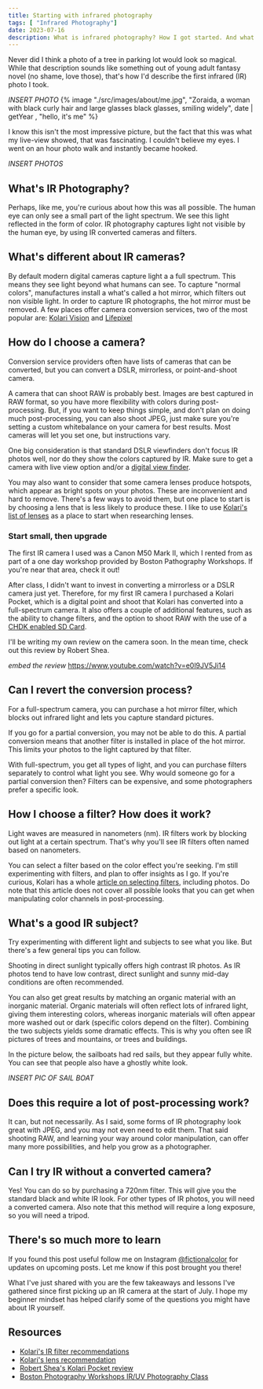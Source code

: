 ```yaml
---
title: Starting with infrared photography
tags: [ "Infrared Photography"]
date: 2023-07-16
description: What is infrared photography? How I got started. And what you need to know to start.
---
```

Never did I think a photo of a tree in parking lot would look so magical. While that description sounds like something out of young adult fantasy novel (no shame, love those), that's how I'd describe the first infrared (IR) photo I took.  

*INSERT PHOTO*
  {% image "./src/images/about/me.jpg", "Zoraida, a woman with black curly hair and large glasses black glasses, smiling widely", date | getYear , "hello, it's me" %}

I know this isn't the most impressive picture, but the fact that this was what my live-view showed, that was fascinating. I couldn't believe my eyes. I went on an hour photo walk and instantly became hooked.

*INSERT PHOTOS*

## What's IR Photography?
Perhaps, like me, you're curious about how this was all possible. The human eye can only see a small part of the light spectrum. We see this light reflected in the form of color. IR photography captures light not visible by the human eye, by using IR converted cameras and filters. 

## What's different about IR cameras?
By default modern digital cameras capture light a a full spectrum. This means they see light beyond what humans can see. To capture "normal colors", manufactures install a what's called a hot mirror, which filters out non visible light. In order to capture IR photographs, the hot mirror must be removed. A few places offer camera conversion services, two of the most popular are: [Kolari Vision](https://kolarivision.com/) and [Lifepixel](https://www.lifepixel.com/?ar=65)

## How do I choose a camera?
Conversion service providers often have lists of cameras that can be converted, but you can convert a DSLR, mirrorless, or point-and-shoot camera. 

A camera that can shoot RAW is probably best. Images are best captured in RAW format, so you have more flexibility with colors during post-processing. But, if you want to keep things simple, and don't plan on doing much post-processing, you can also shoot JPEG, just make sure you're setting a custom whitebalance on your camera for best results. Most cameras will let you set one, but instructions vary.

One big consideration is that standard DSLR viewfinders don't focus IR photos well, nor do they show the colors captured by IR. Make sure to get a camera with live view option and/or a [digital view finder](https://www.lifewire.com/what-is-a-digital-camera-viewfinder-4777338).

You may also want to consider that some camera lenses produce hotspots, which appear as bright spots on your photos. These are inconvenient and hard to remove. There's a few ways to avoid them, but one place to start is by choosing a lens that is less likely to produce these. I like to use [Kolari's list of lenses](https://kolarivision.com/lens-hotspot-list/) as a place to start when researching lenses.

### Start small, then upgrade
The first IR camera I used was a Canon M50 Mark II, which I rented from as part of a one day workshop provided by Boston Pathography Workshops. If you're near that area, check it out!

After class, I didn't want to invest in converting a mirrorless or a DSLR camera just yet. Therefore, for my first IR camera I purchased a Kolari Pocket, which is a digital point and shoot that Kolari has converted into a full-spectrum camera. It also offers a couple of additional features, such as the ability to change filters, and the option to shoot RAW with the use of a [CHDK enabled SD Card](http://kolarivision.com/articles/chdk/). 

I'll be writing my own review on the camera soon. In the mean time, check out this review by Robert Shea.

*embed the review* https://www.youtube.com/watch?v=e0l9JV5Ji14

## Can I revert the conversion process?
For a full-spectrum camera, you can purchase a hot mirror filter, which blocks out infrared light and lets you capture standard pictures. 

If you go for a partial conversion, you may not be able to do this. A partial conversion means that another filter is installed in place of the hot mirror. This limits your photos to the light captured by that filter. 

With full-spectrum, you get all types of light, and you can purchase filters separately to control what light you see. Why would someone go for a partial conversion then? Filters can be expensive, and some photographers prefer a specific look.

## How I choose a filter? How does it work?
Light waves are measured in nanometers (nm). IR filters work by blocking out light at a certain spectrum. That's why you'll see IR filters often named based on nanometers. 

You can select a filter based on the color effect you're seeking. I'm still experimenting with filters, and plan to offer insights as I go.  If you're curious, Kolari has a whole [article on selecting filters](https://kolarivision.com/articles/choosing-a-filter/), including photos. Do note that this article does not cover all possible looks that you can get when manipulating color channels in post-processing.

## What's a good IR subject?
Try experimenting with different light and subjects to see what you like. But there's a few general tips you can follow. 

Shooting in direct sunlight typically offers high contrast IR photos. As IR photos tend to have low contrast, direct sunlight and sunny mid-day conditions are often recommended. 

You can also get great results by matching an organic material with an inorganic material. Organic materials will often reflect lots of infrared light, giving them interesting colors, whereas inorganic materials will often appear more washed out or dark (specific colors depend on the filter). Combining the two subjects yields some dramatic effects. This is why you often see IR pictures of trees and mountains, or trees and buildings.

In the picture below, the sailboats had red sails, but they appear fully white. You can see that people also have a ghostly white look. 

*INSERT PIC OF SAIL BOAT*

## Does this require a lot of post-processing work?
It can, but not necessarily. As I said, some forms of IR photography look great with JPEG, and you may not even need to edit them. That said shooting RAW, and learning your way around color manipulation, can offer many more possibilities, and help you grow as a photographer.

## Can I try IR without a converted camera?
Yes! You can do so by purchasing a 720nm filter. This will give you the standard black and white IR look. For other types of IR photos, you will need a converted camera. Also note that this method will require a long exposure, so you will need a tripod. 

## There's so much more to learn
If you found this post useful follow me on Instagram [@fictionalcolor](https://www.instagram.com/fictionalcolor/) for updates on upcoming posts. Let me know if this post brought you there!

What I've just shared with you are the few takeaways and lessons I've gathered since first picking up an IR camera at the start of July. I hope my beginner mindset has helped clarify some of the questions you might have about IR yourself.  

## Resources
- [Kolari's  IR filter recommendations](https://kolarivision.com/choosing-an-infrared-filter/)
- [Kolari's lens recommendation](https://kolarivision.com/lens-hotspot-list/)
- [Robert Shea's Kolari Pocket review](https://www.youtube.com/watch?v=e0l9JV5Ji14)
- [Boston Photography Workshops IR/UV Photography Class](https://www.bostonphotographyworkshops.com/ir-uv-photography)